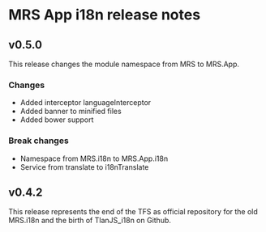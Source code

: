 MRS App i18n release notes
==============================================

## v0.5.0

This release changes the module namespace from MRS to MRS.App.

### Changes
* Added interceptor languageInterceptor
* Added banner to minified files
* Added bower support

### Break changes
* Namespace from MRS.i18n to MRS.App.i18n
* Service from translate to i18nTranslate

## v0.4.2

This release represents the end of the TFS as official repository for the old MRS.i18n and the birth of TlanJS_i18n on Github.
